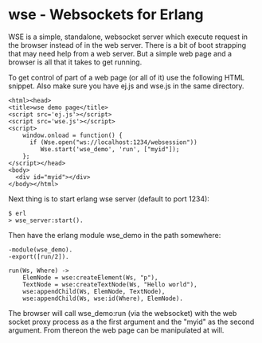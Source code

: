 wse - Websockets for Erlang
===========================

WSE is a simple, standalone, websocket server which execute
request in the browser instead of in the web server. There is a bit
of boot strapping that may need help from a web server. But a simple
web page and a browser is all that it takes to get running.

To get control of part of a web page (or all of it) use the following 
HTML snippet. Also make sure you have ej.js and wse.js in the same directory.

    <html><head>
    <title>wse demo page</title>
    <script src='ej.js'></script>
    <script src='wse.js'></script>
    <script>
        window.onload = function() {
          if (Wse.open("ws://localhost:1234/websession"))
             Wse.start('wse_demo', 'run', ["myid"]);
        };
    </script></head>
    <body>
      <div id="myid"></div>
    </body></html>

Next thing is to start erlang wse server (default to port 1234):

    $ erl
    > wse_server:start().

Then have the erlang module wse_demo in the path somewhere:

    -module(wse_demo).
    -export([run/2]).

    run(Ws, Where) ->
        ElemNode = wse:createElement(Ws, "p"),
        TextNode = wse:createTextNode(Ws, "Hello world"),
        wse:appendChild(Ws, ElemNode, TextNode),
        wse:appendChild(Ws, wse:id(Where), ElemNode).

The browser will call wse_demo:run (via the websocket) with the web socket proxy process as a the first argument and the "myid" as the second argument. From thereon the web page can be manipulated at will.

